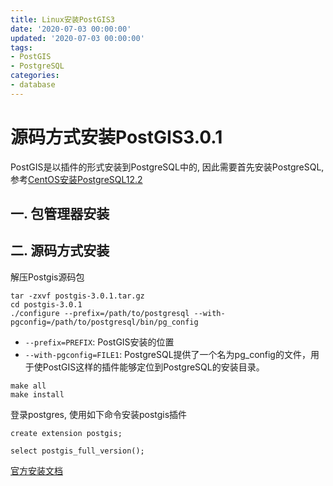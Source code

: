 ```yaml
---
title: Linux安装PostGIS3
date: '2020-07-03 00:00:00'
updated: '2020-07-03 00:00:00'
tags:
- PostGIS
- PostgreSQL
categories:
- database
---
```


# 源码方式安装PostGIS3.0.1

PostGIS是以插件的形式安装到PostgreSQL中的, 因此需要首先安装PostgreSQL, 参考[CentOS安装PostgreSQL12.2](2019-12-04-postgresql-install-in-centos.md)

## 一. 包管理器安装

## 二. 源码方式安装

解压Postgis源码包

```shell
tar -zxvf postgis-3.0.1.tar.gz
cd postgis-3.0.1
./configure --prefix=/path/to/postgresql --with-pgconfig=/path/to/postgresql/bin/pg_config
```

- `--prefix=PREFIX`: PostGIS安装的位置
- `--with-pgconfig=FILE1`: PostgreSQL提供了一个名为pg_config的文件，用于使PostGIS这样的插件能够定位到PostgreSQL的安装目录。

```shell
make all
make install
```

登录postgres, 使用如下命令安装postgis插件

```shell
create extension postgis;

select postgis_full_version();
```

[官方安装文档](http://www.postgis.net/docs/postgis_installation.html)
